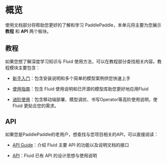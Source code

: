 # 概览

使用文档部分将帮助您更好的了解和学习 PaddlePaddle，本单元将主要为您展示 **教程** 和 **API** 两个板块。


## 教程

如果您想了解深度学习知识与 Fluid 使用方法，可以在教程部分查找相关内容。教程模块主要包含：

- [新手入门]()：包含安装说明和多个简单的模型案例供您快速上手

- [使用指南]()：包含 Fluid 使用说明和已开源的模型库助您更好地应用Fluid

- [进阶使用]()：包含移动端部署、模型调优、书写Operator等高阶使用说明，使 Fluid 更贴合您的需求。
 
 
## API

如果您是PaddlePaddle的老用户，想查找与您项目相关的API，可以直接阅读：

- [API Guide]()：介绍 Fluid 主要 API 的功能以及说明文档的接口


- [API]()：Fluid 已有 API 的设计思想与使用说明


